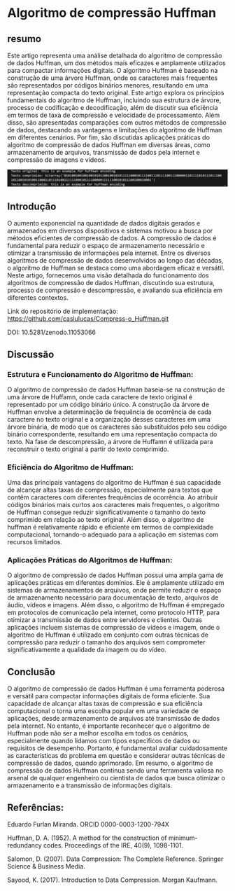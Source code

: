 
# Algoritmo de compressão Huffman

## resumo
Este artigo representa uma análise detalhada do algoritmo de compressão de dados Huffman, um dos métodos mais eficazes e amplamente utilizados para compactar informações digitais. O algoritmo Huffman é baseado na construção de uma árvore Huffman, onde os caracteres mais frequentes são representados por códigos binários menores, resultando em uma representação compacta do texto original. Este artigo explora os princípios fundamentais do algoritmo de Huffman, incluindo sua estrutura de árvore, processo de codificação e decodificação, além de discutir sua eficiência em termos de taxa de compressão e velocidade de processamento. Além disso, são apresentadas comparações com outros métodos de compressão de dados, destacando as vantagens e limitações do algoritmo de Huffman em diferentes cenários. Por fim, são discutidas aplicações práticas do algoritmo de compressão de dados Huffman em diversas áreas, como armazenamento de arquivos, transmissão de dados pela internet e compressão de imagens e vídeos.

![Preview](./ArtigoFacul/pictureHuffman.png)


## Introdução
O aumento exponencial na quantidade de dados digitais gerados e armazenados em diversos dispositivos e sistemas motivou a busca por métodos eficientes de compressão de dados. A compressão de dados é fundamental para reduzir o espaço de armazenamento necessário e otimizar a transmissão de informações pela internet. Entre os diversos algoritmos de compressão de dados desenvolvidos ao longo das décadas, o algoritmo de Huffman se destaca como uma abordagem eficaz e versátil. Neste artigo, fornecemos uma visão detalhada do funcionamento dos algoritmos de compressão de dados Huffman, discutindo sua estrutura, processo de compressão e descompressão, e avaliando sua eficiência em diferentes contextos.



Link do repositório de implementação: https://github.com/caslulucas/Compress-o_Huffman.git

DOI: 10.5281/zenodo.11053066

## Discussão 

### Estrutura e Funcionamento do Algoritmo de Huffman:
O algoritmo de compressão de dados Huffman baseia-se na construção de uma árvore de Huffamn, onde cada caractere de texto original é representado por um código binário único. A construção da árvore de Huffman envolve a determinação de frequência de ocorrência de cada caractere no texto original e a organização desses caracteres em uma árvore binária, de modo que os caracteres são substituídos pelo seu código binário correspondente, resultando em uma representação compacta do texto. Na fase de descompressão, a árvore de Huffamn é utilizada para reconstruir o texto original a partir do texto comprimido.

### Eficiência do Algoritmo de Huffman:
Uma das principais vantagens do algoritmo de Huffman é sua capacidade de alcançar altas taxas de compressão, especialmente para textos que contêm caracteres com diferentes frequências de ocorrência. Ao atribuir códigos binários mais curtos aos caracteres mais frequentes, o algoritmo de Huffman consegue reduzir significativamente o tamanho do texto comprimido em relação ao texto original. Além disso, o algoritmo de huffman é relativamente rápido e eficiente em termos de complexidade computacional, tornando-o adequado para a aplicação em sistemas com recursos limitados.

### Aplicações Práticas do Algoritmos de Huffman:
O algoritmo de compressão de dados Huffman possui uma ampla gama de aplicações práticas em diferentes domínios. Ele é amplamente utilizado em sistemas de armazenamentos de arquivos, onde permite reduzir o espaço de armazenamento necessário para documentação de texto, arquivos de áudio, vídeos e imagens. Além disso, o algoritmo de Huffman é empregado em protocolos de comunicação pela internet, como protocolo HTTP, para otimizar a transmissão de dados entre servidores e clientes. Outras aplicações incluem sistemas de compressão de vídeos e imagem, onde o algoritmo de Huffman é utilizado em conjunto com outras técnicas de compressão para reduzir o tamanho dos arquivos sem comprometer significativamente a qualidade da imagem ou do vídeo.

## Conclusão
O algoritmo de compressão de dados Huffman é uma ferramenta poderosa e versátil para compactar informações digitais de forma eficiente. Sua capacidade de alcançar altas taxas de compressão e sua eficiência computacional o torna uma escolha popular em uma variedade de aplicações, desde armazenamento de arquivos até transmissão de dados pela internet. No entanto, é importante reconhecer que o algoritmo de Huffman pode não ser a melhor escolha em todos os cenários, especialmente quando lidamos com tipos específicos de dados ou requisitos de desempenho. Portanto, é fundamental avaliar cuidadosamente as características do problema em questão e considerar outras técnicas de compressão de dados, quando aprimorado. Em resumo, o algoritmo de compressão de dados Huffman continua sendo uma ferramenta valiosa no arsenal de qualquer engenheiro ou cientista de dados que busca otimizar o armazenamento e a transmissão de informações digitais.

## Referências:

Eduardo Furlan Miranda. ORCID 0000-0003-1200-794X

Huffman, D. A. (1952). A method for the construction of minimum-redundancy codes. Proceedings of the IRE, 40(9), 1098-1101.

Salomon, D. (2007). Data Compression: The Complete Reference. Springer Science & Business Media.

Sayood, K. (2017). Introduction to Data Compression. Morgan Kaufmann.


